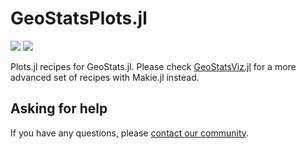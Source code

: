 # GeoStatsPlots.jl

[![][build-img]][build-url] [![][codecov-img]][codecov-url]

Plots.jl recipes for GeoStats.jl. Please check
[GeoStatsViz.jl](https://github.com/JuliaEarth/GeoStatsViz.jl)
for a more advanced set of recipes with Makie.jl instead.

## Asking for help

If you have any questions, please [contact our community](https://juliaearth.github.io/GeoStats.jl/stable/about/community.html).

[build-img]: https://img.shields.io/github/actions/workflow/status/JuliaEarth/GeoStatsPlots.jl/CI.yml?branch=main&style=flat-square
[build-url]: https://github.com/JuliaEarth/GeoStatsPlots.jl/actions

[codecov-img]: https://codecov.io/gh/JuliaEarth/GeoStatsPlots.jl/branch/main/graph/badge.svg
[codecov-url]: https://codecov.io/gh/JuliaEarth/GeoStatsPlots.jl

